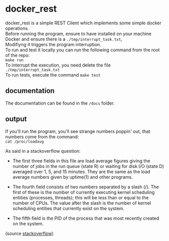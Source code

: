 # docker_rest

docker_rest is a simple REST Client which implements some simple docker operations. </br>
Before running the program, ensure to have installed on your machine Docker and ensure there is a `./tmp/interrupt_task.txt`, </br>
Modifiyng it triggers the program interruption. </br>
To run and test it locally you can run the following command from the root of the repo: </br>
`make run`
</br>
To interrupt the execution, you need delete the file `./tmp/interrupt_task.txt`
</br>
To run tests, execute the command `make test`

## documentation

The documentation can be found in the `/docs` folder.

## output

If you'll run the program, you'll see strange numbers poppin' out, that numbers come from the command: </br>
`cat /proc/loadavg`
</br>

As said in a stackoverflow question:

- The first three fields in this file are load average figures giving the number of jobs in the run queue (state R) or waiting for disk I/O (state D) averaged over 1, 5, and 15 minutes. They are the same as the load average numbers given by uptime(1) and other programs.

- The fourth field consists of two numbers separated by a slash (/). The first of these is the number of currently executing kernel scheduling entities (processes, threads); this will be less than or equal to the number of CPUs. The value after the slash is the number of kernel scheduling entities that currently exist on the system.

- The fifth field is the PID of the process that was most recently created on the system.

(source [stackoverflow](https://stackoverflow.com/questions/11987495/what-do-the-numbers-in-proc-loadavg-mean-on-linux))
